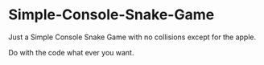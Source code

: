 # Simple-Console-Snake-Game
Just a Simple Console Snake Game with no collisions except for the apple.

Do with the code what ever you want.
